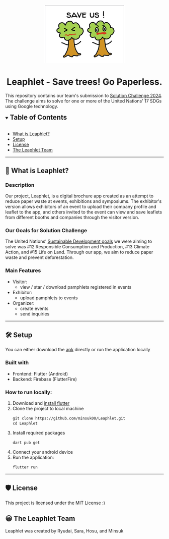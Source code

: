 <!-- # Leaphlet -->
<!-- ![image](./assets/logo1.png) -->
<div align="center"><img src="./assets/logo_white_bg.png" alt="logo of leaphlet" width="50%"/></div>
<h1 align="center">Leaphlet - Save trees! Go Paperless.</h1>

This repository contains our team's submission to [Solution Challenge 2024](https://developers.google.com/community/gdsc-solution-challenge?hl=en). The challenge aims to solve for one or more of the United Nations' 17 SDGs using Google technology.

<!-- ## Table of Contents -->

<details open>
<summary><h2 style="display:inline">Table of Contents</h2></summary>
<br/>

- [What is Leaphlet?](#what-is-leaphlet)
- [Setup](#setup)
- [License](#license)
- [The Leaphlet Team](#the-leaphlet-team)
</details>

---
## 🧐 What is Leaphlet?
### Description
Our project, Leaphlet, is a digital brochure app created as an attempt to reduce paper waste at events, exhibitions and symposiums. The exhibitor's version allows exhibitors of an event to upload their company profile and leaflet to the app, and others invited to the event can view and save leaflets from different booths and companies through the visitor version. 
### Our Goals for Solution Challenge
The United Nations’ [Sustainable Development goals](https://sdgs.un.org/goals) we were aiming to solve was #12 Responsible Consumption and Production, #13 Climate Action, and #15 Life on Land. Through our app, we aim to reduce paper waste and prevent deforestation. 
### Main Features
- Visitor:
    - view / star / download pamphlets registered in events
- Exhibitor:
    - upload pamphlets to events
- Organizer: 
    - create events
    - send inquiries

---
## 🛠️ Setup
You can either download the [apk](https://github.com/minsuk00/Leaphlet/releases) directly or run the application locally
### Built with
- Frontend: Flutter (Android)
- Backend: Firebase (FlutterFire)
### How to run locally:
1. Download and [install flutter](https://docs.flutter.dev/get-started/install)
1. Clone the project to local machine
    ```
    git clone https://github.com/minsuk00/Leaphlet.git
    cd Leaphlet
    ```
1. Install required packages
    ```
    dart pub get
    ```
1. Connect your android device
1. Run the application:
    ```
    flutter run
    ```
---
## 🛡️ License
This project is licensed under the MIT License :)

## 😀 The Leaphlet Team
Leaphlet was created by Ryudai, Sara, Hosu, and Minsuk